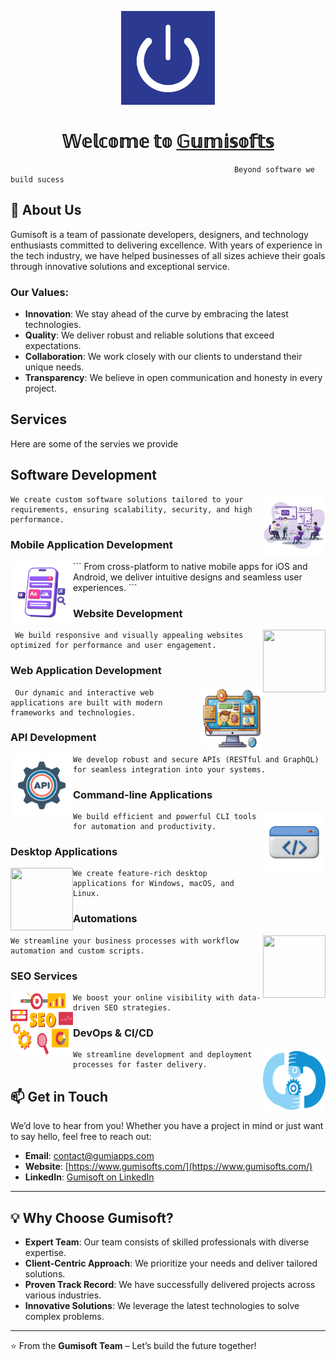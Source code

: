 <p align="center">
  <img width="150" height="150" src="icons.png">
  <h1 align="center">𝕎𝕖𝕝𝕔𝕠𝕞𝕖 𝕥𝕠 <a href="https://gumisofts.com">𝔾𝕦𝕞𝕚𝕤𝕠𝕗𝕥𝕤</a></h1>
  
  ```
                                                    Beyond software we build sucess
  ```
</p>

## 🌟 **About Us**

Gumisoft is a team of passionate developers, designers, and technology enthusiasts committed to delivering excellence. With years of experience in the tech industry, we have helped businesses of all sizes achieve their goals through innovative solutions and exceptional service.

### **Our Values**:

- **Innovation**: We stay ahead of the curve by embracing the latest technologies.
- **Quality**: We deliver robust and reliable solutions that exceed expectations.
- **Collaboration**: We work closely with our clients to understand their unique needs.
- **Transparency**: We believe in open communication and honesty in every project.

## Services

Here are some of the servies we provide

## **Software Development**

<img align="right" width="100" height="100" src="softwareDev.png">

```
We create custom software solutions tailored to your requirements, ensuring scalability, security, and high performance.
```

### **Mobile Application Development**

<img align="left" width="100" height="100" src="mobile.png">
```
From cross-platform to native mobile apps for iOS and Android, we deliver intuitive designs and seamless user experiences.
```

### **Website Development**

<img align="right" width="100" height="100" src="web.png">

```
 We build responsive and visually appealing websites optimized for performance and user engagement.
```

### Web Application Development

<img align="right" width="100" height="100" src="webapp.png">

```
 Our dynamic and interactive web applications are built with modern frameworks and technologies.
```

### **API Development**

<img align="left" width="100" height="100" src="api.png">

```
We develop robust and secure APIs (RESTful and GraphQL) for seamless integration into your systems.
```

### **Command-line Applications**

<img align="right" width="100" height="100" src="command.png">

```
We build efficient and powerful CLI tools for automation and productivity.
```

### **Desktop Applications**

<img align="left" width="100" height="100" src="desktop.png">

```
We create feature-rich desktop applications for Windows, macOS, and Linux.

```

### **Automations**

<img align="right" width="100" height="100" src="automation.png">

```
We streamline your business processes with workflow automation and custom scripts.
```

### **SEO Services**

<img align="left" width="100" height="100" src="seo.png">

```
We boost your online visibility with data-driven SEO strategies.
```

### **DevOps & CI/CD**

<img align="right" width="100" height="100" src="cicd.png">

```
We streamline development and deployment processes for faster delivery.
```

## 📫 **Get in Touch**

We’d love to hear from you! Whether you have a project in mind or just want to say hello, feel free to reach out:

- **Email**: [contact@gumiapps.com](mailto:contact@gumiapps.com)
- **Website**: [https://www.gumisofts.com/](https://www.gumisofts.com/)
- **LinkedIn**: [Gumisoft on LinkedIn](https://linkedin.com/company/gumisofts/)

---

## 💡 **Why Choose Gumisoft?**

- **Expert Team**: Our team consists of skilled professionals with diverse expertise.
- **Client-Centric Approach**: We prioritize your needs and deliver tailored solutions.
- **Proven Track Record**: We have successfully delivered projects across various industries.
- **Innovative Solutions**: We leverage the latest technologies to solve complex problems.

---

⭐️ From the **Gumisoft Team** – Let’s build the future together!
